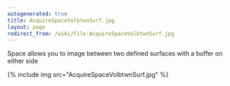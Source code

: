 ```yaml
---
autogenerated: true
title: AcquireSpaceVolbtwnSurf.jpg
layout: page
redirect_from: /wiki/File:AcquireSpaceVolbtwnSurf.jpg
---
```


Space allows you to image between two defined surfaces with a buffer on
either side

{% include img src="AcquireSpaceVolbtwnSurf.jpg" %}
